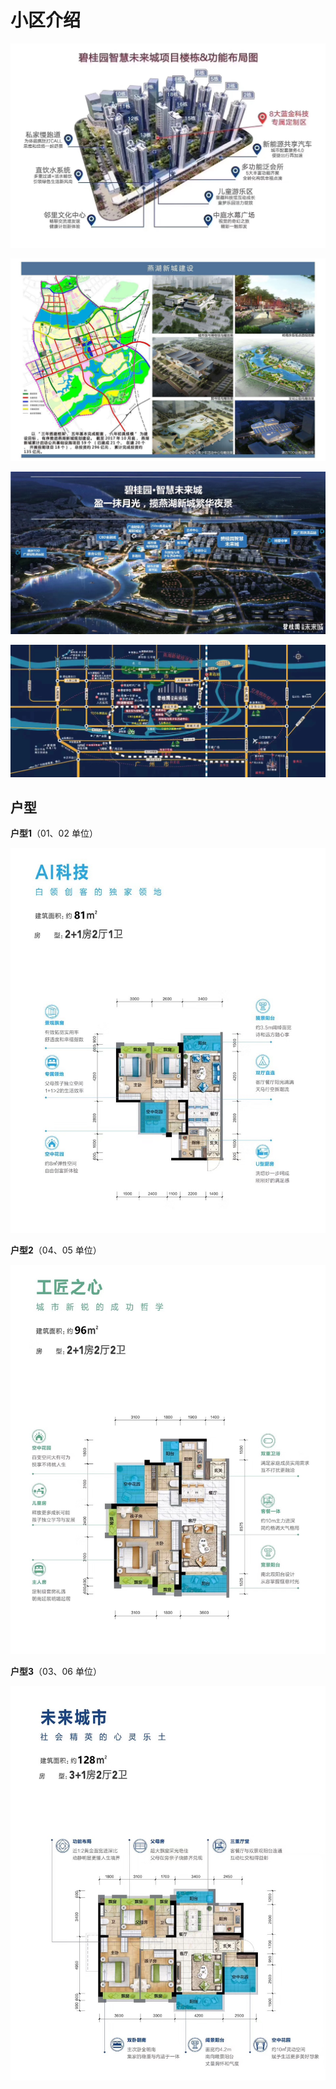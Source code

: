 # 小区介绍



![](../_static/overview_01.jpeg)


![](../_static/overview_02.jpeg)


![](../_static/overview_03.jpeg)


![](../_static/overview_04.jpeg)



## 户型

**户型1**（01、02 单位）

![](../_static/floor_plan_81.jpeg)


**户型2**（04、05 单位）

![](../_static/floor_plan_96.jpeg)


**户型3**（03、06 单位）

![](../_static/floor_plan_128.jpeg)